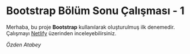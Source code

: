 # Bootstrap Bölüm Sonu Çalışması - 1
Merhaba, bu proje **Bootstrap** kullanılarak oluşturulmuş ilk denemedir. Çalışmayı [Netlify](https://63b5eb2470b38600bad205bb--preeminent-strudel-b9cc58.netlify.app/) üzerinden inceleyebilirsiniz.

*Özden Atabey*
